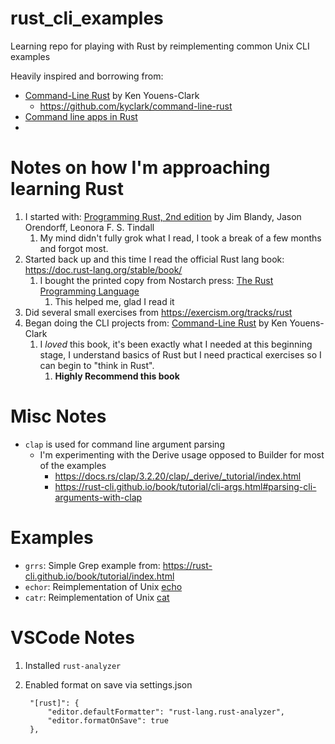 # rust_cli_examples
Learning repo for playing with Rust by reimplementing common Unix CLI examples

Heavily inspired and borrowing from: 
* [Command-Line Rust](https://www.oreilly.com/library/view/command-line-rust/9781098109424/) by Ken Youens-Clark
  * https://github.com/kyclark/command-line-rust
* [Command line apps in Rust](https://rust-cli.github.io/book/index.html)
* 

# Notes on how I'm approaching learning Rust
1. I started with: [Programming Rust, 2nd edition](https://www.oreilly.com/library/view/programming-rust-2nd/9781492052586/) by Jim Blandy, Jason Orendorff, Leonora F. S. Tindall
    1. My mind didn't fully grok what I read, I took a break of a few months and forgot most.
1. Started back up and this time I read the official Rust lang book:  https://doc.rust-lang.org/stable/book/
    1. I bought the printed copy from Nostarch press: [The Rust Programming Language](https://nostarch.com/Rust2018)
        1. This helped me, glad I read it
1. Did several small exercises from https://exercism.org/tracks/rust
1. Began doing the CLI projects from: [Command-Line Rust](https://www.oreilly.com/library/view/command-line-rust/9781098109424/) by Ken Youens-Clark
   1. I *loved* this book, it's been exactly what I needed at this beginning stage, I understand basics of Rust but I need practical exercises so I can begin to "think in Rust".
        1. **Highly Recommend this book**

# Misc Notes
* `clap` is used for command line argument parsing
  * I'm experimenting with the Derive usage opposed to Builder for most of the examples
    * https://docs.rs/clap/3.2.20/clap/_derive/_tutorial/index.html
    * https://rust-cli.github.io/book/tutorial/cli-args.html#parsing-cli-arguments-with-clap
# Examples
   * `grrs`:  Simple Grep example from: https://rust-cli.github.io/book/tutorial/index.html
   * `echor`: Reimplementation of Unix [echo](https://www.unix.com/man-page/bsd/1/echo/) 
   * `catr`: Reimplementation of Unix [cat](https://www.unix.com/man-page/bsd/1/cat/)


# VSCode Notes
1. Installed `rust-analyzer`
2. Enabled format on save via settings.json
   
        "[rust]": {
            "editor.defaultFormatter": "rust-lang.rust-analyzer",
            "editor.formatOnSave": true
        },
